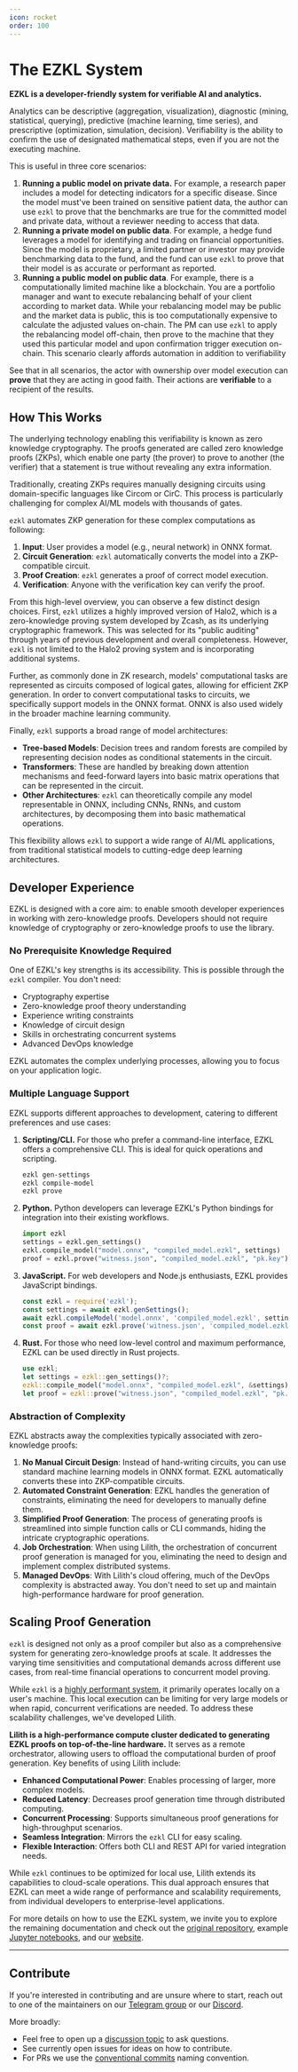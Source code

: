 ```yaml
---
icon: rocket
order: 100
---
```


# The EZKL System

**EZKL is a developer-friendly system for verifiable AI and analytics.**

Analytics can be descriptive (aggregation, visualization), diagnostic (mining, statistical, querying), predictive (machine learning, time series), and prescriptive (optimization, simulation, decision). Verifiability is the ability to confirm the use of designated mathematical steps, even if you are not the executing machine.

This is useful in three core scenarios:

1. **Running a public model on private data.** For example, a research paper includes a model for detecting indicators for a specific disease. Since the model must've been trained on sensitive patient data, the author can use `ezkl` to prove that the benchmarks are true for the committed model and private data, without a reviewer needing to access that data.
2. **Running a private model on public data**. For example, a hedge fund leverages a model for identifying and trading on financial opportunities. Since the model is proprietary, a limited partner or investor may provide benchmarking data to the fund, and the fund can use `ezkl` to prove that their model is as accurate or performant as reported.
3. **Running a public model on public data**. For example, there is a computationally limited machine like a blockchain. You are a portfolio manager and want to execute rebalancing behalf of your client according to market data. While your rebalancing model may be public and the market data is public, this is too computationally expensive to calculate the adjusted values on-chain. The PM can use `ezkl` to apply the rebalancing model off-chain, then prove to the machine that they used this particular model and upon confirmation trigger execution on-chain. This scenario clearly affords automation in addition to verifiability

See that in all scenarios, the actor with ownership over model execution can **prove** that they are acting in good faith. Their actions are **verifiable** to a recipient of the results.

## How This Works

The underlying technology enabling this verifiability is known as zero knowledge cryptography. The proofs generated are called zero knowledge proofs (ZKPs), which enable one party (the prover) to prove to another (the verifier) that a statement is true without revealing any extra information.

Traditionally, creating ZKPs requires manually designing circuits using domain-specific languages like Circom or CirC. This process is particularly challenging for complex AI/ML models with thousands of gates.

`ezkl` automates ZKP generation for these complex computations as following:

1. **Input**: User provides a model (e.g., neural network) in ONNX format.
2. **Circuit Generation**: `ezkl` automatically converts the model into a ZKP-compatible circuit.
3. **Proof Creation**: `ezkl` generates a proof of correct model execution.
4. **Verification**: Anyone with the verification key can verify the proof.

From this high-level overview, you can observe a few distinct design choices. First, `ezkl` utilizes a highly improved version of Halo2, which is a zero-knowledge proving system developed by Zcash, as its underlying cryptographic framework. This was selected for its "public auditing" through years of previous development and overall completeness. However, `ezkl` is not limited to the Halo2 proving system and is incorporating additional systems.

Further, as commonly done in ZK research, models' computational tasks are represented as circuits composed of logical gates, allowing for efficient ZKP generation. In order to convert computational tasks to circuits, we specifically support models in the ONNX format. ONNX is also used widely in the broader machine learning community.

Finally, `ezkl` supports a broad range of model architectures:

- **Tree-based Models**: Decision trees and random forests are compiled by representing decision nodes as conditional statements in the circuit.
- **Transformers**: These are handled by breaking down attention mechanisms and feed-forward layers into basic matrix operations that can be represented in the circuit.
- **Other Architectures**: `ezkl` can theoretically compile any model representable in ONNX, including CNNs, RNNs, and custom architectures, by decomposing them into basic mathematical operations.

This flexibility allows `ezkl` to support a wide range of AI/ML applications, from traditional statistical models to cutting-edge deep learning architectures.

## Developer Experience

EZKL is designed with a core aim: to enable smooth developer experiences in working with zero-knowledge proofs. Developers should not require knowledge of cryptography or zero-knowledge proofs to use the library. 

### No Prerequisite Knowledge Required

One of EZKL's key strengths is its accessibility. This is possible through the `ezkl` compiler. You don't need:

- Cryptography expertise
- Zero-knowledge proof theory understanding
- Experience writing constraints
- Knowledge of circuit design
- Skills in orchestrating concurrent systems
- Advanced DevOps knowledge

EZKL automates the complex underlying processes, allowing you to focus on your application logic.

### Multiple Language Support

EZKL supports different approaches to development, catering to different preferences and use cases:

1. **Scripting/CLI.** For those who prefer a command-line interface, EZKL offers a comprehensive CLI. This is ideal for quick operations and scripting.
    
    ```bash
    ezkl gen-settings
    ezkl compile-model
    ezkl prove
    ```
    
2. **Python.** Python developers can leverage EZKL's Python bindings for integration into their existing workflows.
    
    ```python
    import ezkl
    settings = ezkl.gen_settings()
    ezkl.compile_model("model.onnx", "compiled_model.ezkl", settings)
    proof = ezkl.prove("witness.json", "compiled_model.ezkl", "pk.key")
    ```
    
3. **JavaScript.** For web developers and Node.js enthusiasts, EZKL provides JavaScript bindings.
    
    ```jsx
    const ezkl = require('ezkl');
    const settings = await ezkl.genSettings();
    await ezkl.compileModel('model.onnx', 'compiled_model.ezkl', settings);
    const proof = await ezkl.prove('witness.json', 'compiled_model.ezkl', 'pk.key');
    ```
    
4. **Rust.** For those who need low-level control and maximum performance, EZKL can be used directly in Rust projects.
    
    ```rust
    use ezkl;
    let settings = ezkl::gen_settings()?;
    ezkl::compile_model("model.onnx", "compiled_model.ezkl", &settings)?;
    let proof = ezkl::prove("witness.json", "compiled_model.ezkl", "pk.key")?;
    ```

### Abstraction of Complexity

EZKL abstracts away the complexities typically associated with zero-knowledge proofs:

1. **No Manual Circuit Design**: Instead of hand-writing circuits, you can use standard machine learning models in ONNX format. EZKL automatically converts these into ZKP-compatible circuits.
2. **Automated Constraint Generation**: EZKL handles the generation of constraints, eliminating the need for developers to manually define them.
3. **Simplified Proof Generation**: The process of generating proofs is streamlined into simple function calls or CLI commands, hiding the intricate cryptographic operations.
4. **Job Orchestration**: When using Lilith, the orchestration of concurrent proof generation is managed for you, eliminating the need to design and implement complex distributed systems.
5. **Managed DevOps**: With Lilith's cloud offering, much of the DevOps complexity is abstracted away. You don't need to set up and maintain high-performance hardware for proof generation.

## Scaling Proof Generation

`ezkl` is designed not only as a proof compiler but also as a comprehensive system for generating zero-knowledge proofs at scale. It addresses the varying time sensitivities and computational demands across different use cases, from real-time financial operations to concurrent model proving.

While `ezkl` is a [highly performant system](https://blog.ezkl.xyz/post/benchmarks/), it primarily operates locally on a user's machine. This local execution can be limiting for very large models or when rapid, concurrent verifications are needed. To address these scalability challenges, we've developed Lilith.

**Lilith is a high-performance compute cluster dedicated to generating EZKL proofs on top-of-the-line hardware.** It serves as a remote orchestrator, allowing users to offload the computational burden of proof generation. Key benefits of using Lilith include:

- **Enhanced Computational Power**: Enables processing of larger, more complex models.
- **Reduced Latency**: Decreases proof generation time through distributed computing.
- **Concurrent Processing**: Supports simultaneous proof generations for high-throughput scenarios.
- **Seamless Integration**: Mirrors the `ezkl` CLI for easy scaling.
- **Flexible Interaction**: Offers both CLI and REST API for varied integration needs.

While `ezkl` continues to be optimized for local use, Lilith extends its capabilities to cloud-scale operations. This dual approach ensures that EZKL can meet a wide range of performance and scalability requirements, from individual developers to enterprise-level applications.

For more details on how to use the EZKL system, we invite you to explore the remaining documentation and check out the <a href="https://github.com/zkonduit/ezkl" target="_blank">original repository</a>, example <a href="https://github.com/zkonduit/ezkl/blob/main/examples/notebooks/" target="_blank">Jupyter notebooks</a>, and our <a href="https://www.ezkl.xyz">website</a>.

----------------------

## Contribute

If you're interested in contributing and are unsure where to start, reach out to one of the maintainers on our [Telegram group](https://t.me/+QRzaRvTPIthlYWMx) or our [Discord](https://discord.gg/mqgdwdSgzA).

More broadly:

- Feel free to open up a [discussion topic](https://github.com/zkonduit/ezkl/discussions) to ask questions.
- See currently open issues for ideas on how to contribute.
- For PRs we use the [conventional commits](https://www.conventionalcommits.org/en/v1.0.0/) naming convention.
